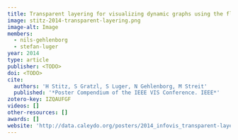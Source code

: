 ```yaml
---
title: Transparent layering for visualizing dynamic graphs using the flip book metaphor
image: stitz-2014-transparent-layering.png
image-alt: Image
members:
  - nils-gehlenborg
  - stefan-luger
year: 2014
type: article
publisher: <TODO>
doi: <TODO>
cite:
  authors: 'H Stitz, S Gratzl, S Luger, N Gehlenborg, M Streit'
  published: '*Poster Compendium of the IEEE VIS Conference. IEEE*'
zotero-key: IZQAUFGF
videos: []
other-resources: []
awards: []
website: 'http://data.caleydo.org/posters/2014_infovis_transparent-layering_abstract.pdf'
---
```


